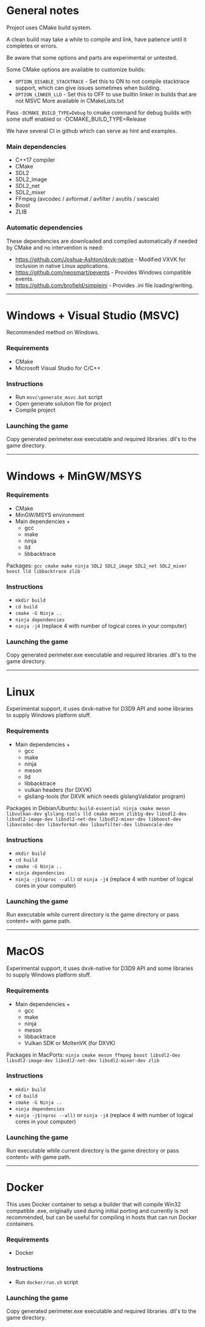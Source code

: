 # General notes

Project uses CMake build system.

A clean build may take a while to compile and link, have patience until it completes or errors.

Be aware that some options and parts are experimental or untested.

Some CMake options are available to customize builds:
- `OPTION_DISABLE_STACKTRACE` - Set this to ON to not compile stacktrace support, which can give issues sometimes when building.  
- `OPTION_LINKER_LLD` - Set this to OFF to use builtin linker in builds that are not MSVC
More available in CMakeLists.txt
  
Pass `-DCMAKE_BUILD_TYPE=Debug` to cmake command for debug builds with some stuff enabled or -DCMAKE_BUILD_TYPE=Release 

We have several CI in github which can serve as hint and examples.

### Main dependencies

- C++17 compiler
- CMake
- SDL2
- SDL2_image
- SDL2_net
- SDL2_mixer
- FFmpeg (avcodec / avformat / avfilter / avutils / swscale)
- Boost
- ZLIB

### Automatic dependencies

These dependencies are downloaded and compiled automatically if needed by CMake and no intervention is need:
- https://github.com/Joshua-Ashton/dxvk-native - Modified VXVK for inclusion in native Linux applications.
- https://github.com/neosmart/pevents - Provides Windows compatible events.
- https://github.com/brofield/simpleini - Provides .ini file loading/writing.

---

# Windows + Visual Studio (MSVC)

Recommended method on Windows. 

### Requirements

- CMake
- Microsoft Visual Studio for C/C++

### Instructions

- Run `msvc\generate_msvc.bat` script
- Open generate solution file for project
- Compile project

### Launching the game
Copy generated perimeter.exe executable and required libraries .dll's to the game directory.

---

# Windows + MinGW/MSYS

### Requirements

- CMake
- MinGW/MSYS environment
- Main dependencies +
  - gcc
  - make
  - ninja
  - lld
  - libbacktrace

Packages: `gcc cmake make ninja SDL2 SDL2_image SDL2_net SDL2_mixer boost lld libbacktrace zlib`

### Instructions

- `mkdir build`
- `cd build`
- `cmake -G Ninja ..`
- `ninja dependencies`
- `ninja -j4` (replace 4 with number of logical cores in your computer)

### Launching the game
Copy generated perimeter.exe executable and required libraries .dll's to the game directory.

---

# Linux

Experimental support, it uses dxvk-native for D3D9 API and some libraries to supply Windows platform stuff.

### Requirements

- Main dependencies +
  - gcc
  - make
  - ninja
  - meson
  - lld
  - libbacktrace
  - vulkan headers (for DXVK)
  - glsllang-tools (for DXVK which needs glslangValidator program) 

Packages in Debian/Ubuntu: `build-essential ninja cmake meson libvulkan-dev glslang-tools lld cmake meson zlib1g-dev
libsdl2-dev libsdl2-image-dev libsdl2-net-dev libsdl2-mixer-dev libboost-dev
libavcodec-dev libavformat-dev libavfilter-dev libswscale-dev`

### Instructions

- `mkdir build`
- `cd build`
- `cmake -G Ninja ..`
- `ninja dependencies`
- `ninja -j$(nproc --all)` or `ninja -j4` (replace 4 with number of logical cores in your computer)

### Launching the game
Run executable while current directory is the game directory or pass content= with game path.

---

# MacOS

Experimental support, it uses dxvk-native for D3D9 API and some libraries to supply Windows platform stuff.

### Requirements

- Main dependencies +
  - gcc
  - make
  - ninja
  - meson
  - libbacktrace
  - Vulkan SDK or MoltenVK (for DXVK)

Packages in MacPorts: `ninja cmake meson ffmpeg boost libsdl2-dev libsdl2-image-dev libsdl2-net-dev libsdl2-mixer-dev zlib`

### Instructions

- `mkdir build`
- `cd build`
- `cmake -G Ninja ..`
- `ninja dependencies`
- `ninja -j$(nproc --all)` or `ninja -j4` (replace 4 with number of logical cores in your computer)

### Launching the game
Run executable while current directory is the game directory or pass content= with game path.

---

# Docker

This uses Docker container to setup a builder that will compile Win32 compatible .exe, originally used during initial
porting and currently is not recommended, but can be useful for compiling in hosts that can run Docker containers.

### Requirements

- Docker

### Instructions

- Run `docker/run.sh` script

### Launching the game
Copy generated perimeter.exe executable and required libraries .dll's to the game directory.